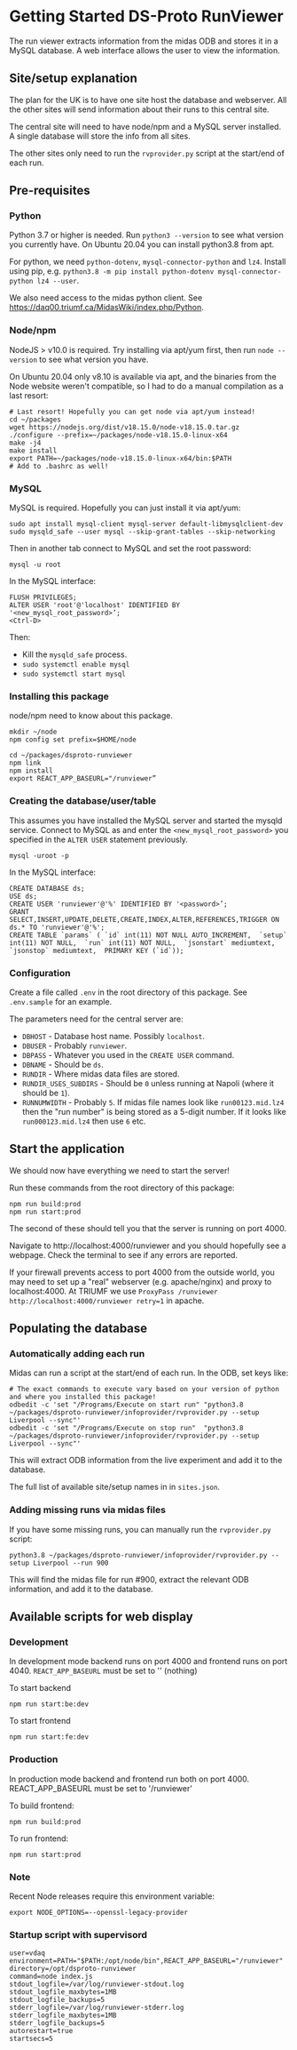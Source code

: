 # Getting Started DS-Proto RunViewer

The run viewer extracts information from the midas ODB and stores it in a MySQL database. A web interface allows the user to view the information.

## Site/setup explanation

The plan for the UK is to have one site host the database and webserver.  All the other sites will send information about their runs to this central site.

The central site will need to have node/npm and a MySQL server installed. A single database will store the info from all sites.

The other sites only need to run the `rvprovider.py` script at the start/end of each run.

## Pre-requisites

### Python

Python 3.7 or higher is needed. Run `python3 --version` to see what version you currently have. On Ubuntu 20.04 you can install python3.8 from apt.

For python, we need `python-dotenv`, `mysql-connector-python` and `lz4`. Install using pip, e.g. `python3.8 -m pip install python-dotenv mysql-connector-python lz4 --user`.

We also need access to the midas python client. See https://daq00.triumf.ca/MidasWiki/index.php/Python.

### Node/npm

NodeJS > v10.0 is required. Try installing via apt/yum first, then run `node --version` to see what version you have. 

On Ubuntu 20.04 only v8.10 is available via apt, and the binaries from the Node website weren't compatible, so I had to do a manual compilation as a last resort:

```
# Last resort! Hopefully you can get node via apt/yum instead!
cd ~/packages
wget https://nodejs.org/dist/v18.15.0/node-v18.15.0.tar.gz
./configure --prefix=~/packages/node-v18.15.0-linux-x64
make -j4
make install
export PATH=~/packages/node-v18.15.0-linux-x64/bin:$PATH
# Add to .bashrc as well!

```

### MySQL

MySQL is required. Hopefully you can just install it via apt/yum:

```
sudo apt install mysql-client mysql-server default-libmysqlclient-dev
sudo mysqld_safe --user mysql --skip-grant-tables --skip-networking
```

Then in another tab connect to MySQL and set the root password:

```
mysql -u root
```

In the MySQL interface:

```
FLUSH PRIVILEGES;
ALTER USER 'root'@'localhost' IDENTIFIED BY '<new_mysql_root_password>’;
<Ctrl-D>
```

Then:
* Kill the `mysqld_safe` process.
* `sudo systemctl enable mysql`
* `sudo systemctl start mysql`

### Installing this package

node/npm need to know about this package.

```
mkdir ~/node
npm config set prefix=$HOME/node

cd ~/packages/dsproto-runviewer
npm link
npm install
export REACT_APP_BASEURL="/runviewer”
```

### Creating the database/user/table

This assumes you have installed the MySQL server and started the mysqld service. Connect to MySQL as and enter the `<new_mysql_root_password>` you specified in the `ALTER USER` statement previously.

```
mysql -uroot -p
```

In the MySQL interface:

```
CREATE DATABASE ds;
USE ds;
CREATE USER 'runviewer'@'%' IDENTIFIED BY '<password>’;
GRANT SELECT,INSERT,UPDATE,DELETE,CREATE,INDEX,ALTER,REFERENCES,TRIGGER ON ds.* TO 'runviewer'@'%';
CREATE TABLE `params` ( `id` int(11) NOT NULL AUTO_INCREMENT,  `setup` int(11) NOT NULL,  `run` int(11) NOT NULL,  `jsonstart` mediumtext,  `jsonstop` mediumtext,  PRIMARY KEY (`id`));
```

### Configuration

Create a file called `.env` in the root directory of this package. See `.env.sample` for an example.

The parameters need for the central server are:
* `DBHOST` - Database host name. Possibly `localhost`.
* `DBUSER` - Probably `runviewer`.
* `DBPASS` - Whatever you used in the `CREATE USER` command.
* `DBNAME` - Should be `ds`.
* `RUNDIR` - Where midas data files are stored.
* `RUNDIR_USES_SUBDIRS` - Should be `0` unless running at Napoli (where it should be `1`).
* `RUNNUMWIDTH` - Probably `5`. If midas file names look like `run00123.mid.lz4` then the "run number" is being stored as a 5-digit number. If it looks like `run000123.mid.lz4` then use `6` etc.

## Start the application

We should now have everything we need to start the server!

Run these commands from the root directory of this package:

```
npm run build:prod
npm run start:prod
```

The second of these should tell you that the server is running on port 4000.

Navigate to http://localhost:4000/runviewer and you should hopefully see a webpage. Check the terminal to see if any errors are reported.

If your firewall prevents access to port 4000 from the outside world, you may need to set up a "real" webserver (e.g. apache/nginx) and proxy to localhost:4000. At TRIUMF we use `ProxyPass /runviewer http://localhost:4000/runviewer retry=1` in apache.

## Populating the database

### Automatically adding each run

Midas can run a script at the start/end of each run. In the ODB, set keys like:

```
# The exact commands to execute vary based on your version of python and where you installed this package!
odbedit -c 'set "/Programs/Execute on start run" "python3.8 ~/packages/dsproto-runviewer/infoprovider/rvprovider.py --setup Liverpool --sync"'
odbedit -c 'set "/Programs/Execute on stop run"  "python3.8 ~/packages/dsproto-runviewer/infoprovider/rvprovider.py --setup Liverpool --sync"'
```

This will extract ODB information from the live experiment and add it to the database.

The full list of available site/setup names in in `sites.json`.

### Adding missing runs via midas files

If you have some missing runs, you can manually run the `rvprovider.py` script:

```
python3.8 ~/packages/dsproto-runviewer/infoprovider/rvprovider.py --setup Liverpool --run 900
```

This will find the midas file for run #900, extract the relevant ODB information, and add it to the database.

## Available scripts for web display

### Development

In development mode backend runs on port 4000 and frontend runs on port 4040.
`REACT_APP_BASEURL` must be set to '' (nothing)

To start backend
```
npm run start:be:dev
```

To start frontend
```
npm run start:fe:dev
```

### Production

In production mode backend and frontend run both on port 4000.
REACT_APP_BASEURL must be set to '/runviewer'

To build frontend:
```
npm run build:prod
```

To run frontend:
```
npm run start:prod
```

### Note

Recent Node releases require this environment variable:
```
export NODE_OPTIONS=--openssl-legacy-provider
```

### Startup script with supervisord

```
user=vdaq
environment=PATH="$PATH:/opt/node/bin",REACT_APP_BASEURL="/runviewer"
directory=/opt/dsproto-runviewer
command=node index.js
stdout_logfile=/var/log/runviewer-stdout.log
stdout_logfile_maxbytes=1MB
stdout_logfile_backups=5
stderr_logfile=/var/log/runviewer-stderr.log
stderr_logfile_maxbytes=1MB
stderr_logfile_backups=5
autorestart=true
startsecs=5
```

